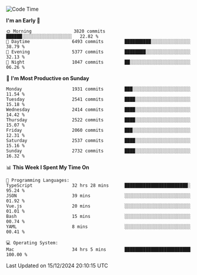 <!--START_SECTION:waka-->
![Code Time](http://img.shields.io/badge/Code%20Time-4%2C636%20hrs%2045%20mins-blue)

**I'm an Early 🐤** 

```text
🌞 Morning                3820 commits        ██████░░░░░░░░░░░░░░░░░░░   22.82 % 
🌆 Daytime                6493 commits        ██████████░░░░░░░░░░░░░░░   38.79 % 
🌃 Evening                5377 commits        ████████░░░░░░░░░░░░░░░░░   32.13 % 
🌙 Night                  1047 commits        ██░░░░░░░░░░░░░░░░░░░░░░░   06.26 % 
```
📅 **I'm Most Productive on Sunday** 

```text
Monday                   1931 commits        ███░░░░░░░░░░░░░░░░░░░░░░   11.54 % 
Tuesday                  2541 commits        ████░░░░░░░░░░░░░░░░░░░░░   15.18 % 
Wednesday                2414 commits        ████░░░░░░░░░░░░░░░░░░░░░   14.42 % 
Thursday                 2522 commits        ████░░░░░░░░░░░░░░░░░░░░░   15.07 % 
Friday                   2060 commits        ███░░░░░░░░░░░░░░░░░░░░░░   12.31 % 
Saturday                 2537 commits        ████░░░░░░░░░░░░░░░░░░░░░   15.16 % 
Sunday                   2732 commits        ████░░░░░░░░░░░░░░░░░░░░░   16.32 % 
```


📊 **This Week I Spent My Time On** 

```text
💬 Programming Languages: 
TypeScript               32 hrs 28 mins      ████████████████████████░   95.24 % 
JSON                     39 mins             ░░░░░░░░░░░░░░░░░░░░░░░░░   01.92 % 
Vue.js                   20 mins             ░░░░░░░░░░░░░░░░░░░░░░░░░   01.01 % 
Bash                     15 mins             ░░░░░░░░░░░░░░░░░░░░░░░░░   00.74 % 
YAML                     8 mins              ░░░░░░░░░░░░░░░░░░░░░░░░░   00.41 % 

💻 Operating System: 
Mac                      34 hrs 5 mins       █████████████████████████   100.00 % 
```


 Last Updated on 15/12/2024 20:10:15 UTC
<!--END_SECTION:waka-->
